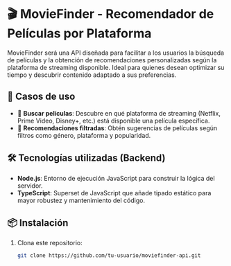 # 🎬 MovieFinder - Recomendador de Películas por Plataforma

MovieFinder será una API diseñada para facilitar a los usuarios la búsqueda de películas y la obtención de recomendaciones personalizadas según la plataforma de streaming disponible. Ideal para quienes desean optimizar su tiempo y descubrir contenido adaptado a sus preferencias.

## 🚀 Casos de uso

- 🔎 **Buscar películas**: Descubre en qué plataforma de streaming (Netflix, Prime Video, Disney+, etc.) está disponible una película específica.
- 🎯 **Recomendaciones filtradas**: Obtén sugerencias de películas según filtros como género, plataforma y popularidad.

## 🛠️ Tecnologías utilizadas (Backend)

- **Node.js**: Entorno de ejecución JavaScript para construir la lógica del servidor.
- **TypeScript**: Superset de JavaScript que añade tipado estático para mayor robustez y mantenimiento del código.

## 📦 Instalación

1. Clona este repositorio:
   ```bash
   git clone https://github.com/tu-usuario/moviefinder-api.git
